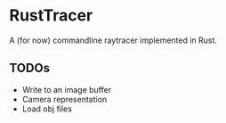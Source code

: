 # RustTracer

A (for now) commandline raytracer implemented in Rust.

## TODOs

- Write to an image buffer
- Camera representation
- Load obj files

